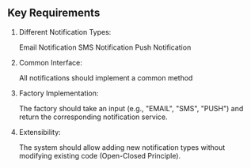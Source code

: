 <!-- Notification Service
Problem: Implement a notification system where users can receive messages via Email, SMS, or Push Notification. Use the Factory Pattern to create instances of different notification services.

Constraints:

Each notification type should implement a sendNotification(message, recipient) method.
The factory should take an input (e.g., "EMAIL", "SMS", "PUSH") and return the corresponding notification service. -->

## Key Requirements

1. Different Notification Types:

   Email Notification
   SMS Notification
   Push Notification

2. Common Interface:

   All notifications should implement a common method

3. Factory Implementation:

   The factory should take an input (e.g., "EMAIL", "SMS", "PUSH") and return the corresponding notification service.

4. Extensibility:

   The system should allow adding new notification types without modifying existing code (Open-Closed Principle).
